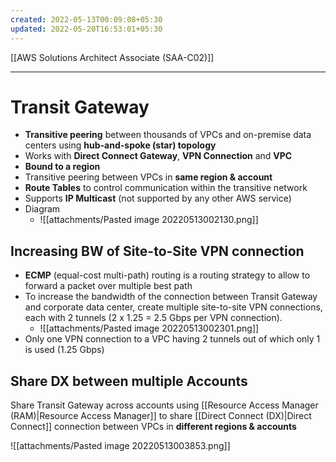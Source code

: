 ```yaml
---
created: 2022-05-13T00:09:08+05:30
updated: 2022-05-20T16:53:01+05:30
---
```

[[AWS Solutions Architect Associate (SAA-C02)]]

---
# Transit Gateway
- **Transitive peering** between thousands of VPCs and on-premise data centers using **hub-and-spoke (star) topology**
- Works with **Direct Connect Gateway**, **VPN Connection** and **VPC**
- **Bound to a region** 
- Transitive peering between VPCs in **same region & account**
- **Route Tables** to control communication within the transitive network
- Supports **IP Multicast** (not supported by any other AWS service)
- Diagram
	- ![[attachments/Pasted image 20220513002130.png]]

## Increasing BW of Site-to-Site VPN connection
-   **ECMP** (equal-cost multi-path) routing is a routing strategy to allow to forward a packet over multiple best path
-   To increase the bandwidth of the connection between Transit Gateway and corporate data center, create multiple site-to-site VPN connections, each with 2 tunnels (2 x 1.25 = 2.5 Gbps per VPN connection).
	- ![[attachments/Pasted image 20220513002301.png]]
- Only one VPN connection to a VPC having 2 tunnels out of which only 1 is used (1.25 Gbps)

## Share DX between multiple Accounts
Share Transit Gateway across accounts using [[Resource Access Manager (RAM)|Resource Access Manager]] to share [[Direct Connect (DX)|Direct Connect]] connection between VPCs in **different regions & accounts**

![[attachments/Pasted image 20220513003853.png]]